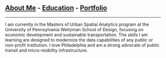 ## [About Me](/index.md) - [Education](/education.md) - [Portfolio](/portfolio.md)

---

 I am currently in the Masters of Urban Spatial Analytics program at the University of Pennsylvania Weitzman School of Design, focusing on economic  development and sustainable transportation. The skills I am learning are designed to modernize the data capabilities of any public or non-profit institution. I love Philadelphia and am a strong advocate of public transit and micro-mobility infrastructure.







